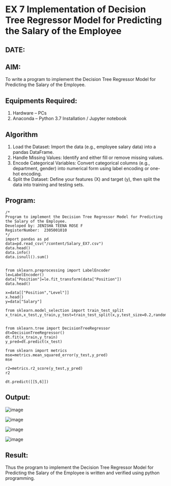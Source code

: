 # EX 7 Implementation of Decision Tree Regressor Model for Predicting the Salary of the Employee
## DATE:
## AIM:
To write a program to implement the Decision Tree Regressor Model for Predicting the Salary of the Employee.

## Equipments Required:
1. Hardware – PCs
2. Anaconda – Python 3.7 Installation / Jupyter notebook

## Algorithm
1. Load the Dataset: Import the data (e.g., employee salary data) into a pandas DataFrame.
2. Handle Missing Values: Identify and either fill or remove missing values.
3. Encode Categorical Variables: Convert categorical columns (e.g., department, gender) into numerical form using label encoding or one-hot encoding.
4. Split the Dataset: Define your features (X) and target (y), then split the data into training and testing sets.

## Program:
```
/*
Program to implement the Decision Tree Regressor Model for Predicting the Salary of the Employee.
Developed by: JENISHA TEENA ROSE F
RegisterNumber:  2305001010
*/
import pandas as pd
data=pd.read_csv("/content/Salary_EX7.csv")
data.head()
data.info()
data.isnull().sum()


from sklearn.preprocessing import LabelEncoder
le=LabelEncoder()
data["Position"]=le.fit_transform(data["Position"])
data.head()

x=data[["Position","Level"]]
x.head()
y=data["Salary"]

from sklearn.model_selection import train_test_split
x_train,x_test,y_train,y_test=train_test_split(x,y,test_size=0.2,random_state=2)


from sklearn.tree import DecisionTreeRegressor
dt=DecisionTreeRegressor()
dt.fit(x_train,y_train)
y_pred=dt.predict(x_test)

from sklearn import metrics
mse=metrics.mean_squared_error(y_test,y_pred)
mse

r2=metrics.r2_score(y_test,y_pred)
r2

dt.predict([[5,6]])
```

## Output:
![image](https://github.com/user-attachments/assets/ce177f54-20a7-4b38-bb26-4aba28271786)

![image](https://github.com/user-attachments/assets/f02ecd7c-26d5-4244-928f-f5a0ab5ea726)

![image](https://github.com/user-attachments/assets/50a24b76-3a4b-4f0d-99cf-2d31860b5580)

![image](https://github.com/user-attachments/assets/fc823680-a060-4a2d-8cf3-ef5fa052f1ca)






## Result:
Thus the program to implement the Decision Tree Regressor Model for Predicting the Salary of the Employee is written and verified using python programming.
